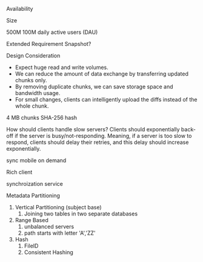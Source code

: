Availability

Size

500M
100M daily active users (DAU)





Extended Requirement
Snapshot?

Design Consideration
- Expect huge read and write volumes.
- We can reduce the amount of data exchange by transferring updated chunks only.
- By removing duplicate chunks, we can save storage space and bandwidth usage.
- For small changes, clients can intelligently upload the diffs instead of the whole chunk.

4 MB chunks SHA-256 hash


How should clients handle slow servers? Clients should exponentially back-off if the server is busy/not-responding. Meaning, if a server is too slow to respond, clients should delay their retries, and this delay should increase exponentially.

sync mobile on demand

Rich client

synchroization service


Metadata Partitioning
1. Vertical Partitioning (subject base)
   1.  Joining two tables in two separate databases 
2. Range Based
   1. unbalanced servers
   2. path starts with letter 'A','ZZ'
3. Hash
   1. FileID
   2. Consistent Hashing